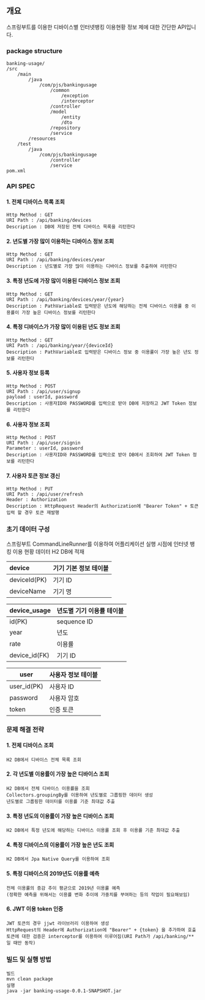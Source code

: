 ﻿## 개요
스프링부트를 이용한 디바이스별 인터넷뱅킹 이용현황 정보 제에 대한 간단한 API입니다.

### package structure
```
banking-usage/
/src
    /main
        /java
            /com/pjs/bankingusage
                /common
                    /exception
                    /interceptor
                /controller
                /model
                    /entity
                    /dto
                /repository
                /service
        /resources
    /test
        /java
            /com/pjs/bankingusage
                /controller
                /service
pom.xml  
```
### API SPEC
#### 1. 전체 디바이스 목록 조회
```
Http Method : GET
URI Path : /api/banking/devices
Description : DB에 저장된 전체 디바이스 목록을 리턴한다
```
#### 2. 년도별 가장 많이 이용하는 디바이스 정보 조회
```
Http Method : GET
URI Path : /api/banking/devices/year
Description : 년도별로 가장 많이 이용하는 디바이스 정보를 추출하여 리턴한다
```
#### 3. 특정 년도에 가장 많이 이용된 디바이스 정보 조회
```
Http Method : GET
URI Path : /api/banking/devices/year/{year}
Description : PathVariable로 입력받은 년도에 해당하는 전체 디바이스 이용률 중 이용률이 가장 높은 디바이스 정보를 리턴한다
```

#### 4. 특정 디바이스가 가장 많이 이용된 년도 정보 조회
```
Http Method : GET
URI Path : /api/banking/year/{deviceId}
Description : PathVariable로 입력받은 디바이스 정보 중 이용률이 가장 높은 년도 정보를 리턴한다
```

#### 5. 사용자 정보 등록
```
Http Method : POST
URI Path : /api/user/signup
payload : userId, password
Description : 사용자ID와 PASSWORD를 입력으로 받아 DB에 저장하고 JWT Token 정보를 리턴한다
```

#### 6. 사용자 정보 조회
```
Http Method : POST
URI Path : /api/user/signin
Parameter : userId, password
Description : 사용자ID와 PASSWORD를 입력으로 받아 DB에서 조회하여 JWT Token 정보를 리턴한다
```

#### 7. 사용자 토큰 정보 갱신
```
Http Method : PUT
URI Path : /api/user/refresh
Header : Authorization
Description : HttpRequest Header의 Authorization에 "Bearer Token" + 토큰 입력 할 경우 토큰 재발행 
```

### 초기 데이터 구성
스프링부트 CommandLineRunner를 이용하여 어플리케이션 실행 시점에 인터넷 뱅킹 이용 현황 데이터 H2 DB에 적재

|device|기기 기본 정보 테이블|
|:------|:---|
|deviceId(PK)|기기 ID|
|deviceName|기기 명|

|device_usage|년도별 기기 이용률 테이블|
|------|---|
|id(PK)|sequence ID|
|year|년도|
|rate|이용률|
|device_id(FK)|기기 ID|

|user|사용자 정보 테이블|
|------|---|
|user_id(PK)|사용자 ID|
|password|사용자 암호|
|token|인증 토큰|


### 문제 해결 전략
#### 1. 전체 디바이스 조회
```
H2 DB에서 디바이스 전체 목록 조회
```
#### 2. 각 년도별 이용률이 가장 높은 디바이스 조회
```
H2 DB에서 전체 디바이스 이용률을 조회
Collectors.groupingBy를 이용하여 년도별로 그룹핑한 데이터 생성
년도별로 그룹핑한 데이터를 이용률 기준 최대값 추출
```
#### 3. 특정 년도의 이용률이 가장 높은 디바이스 조회
```
H2 DB에서 특정 년도에 해당하는 디바이스 이용률 조회 후 이용률 기준 최대값 추출
```
#### 4. 특정 디바이스의 이용률이 가장 높은 년도 조회
```
H2 DB에서 Jpa Native Query를 이용하여 조회
```
#### 5. 특정 디바이스의 2019년도 이용률 예측
```
전체 이용률의 증감 추이 평균으로 2019년 이용률 예측
(정확한 예측을 위해서는 이용률 변화 추이에 가중치를 부여하는 등의 작업이 필요해보임) 
```
#### 6. JWT 이용 token 인증
```
JWT 토큰의 경우 jjwt 라이브러리 이용하여 생성
HttpRequest의 Header에 Authorization에 "Bearer" + {token} 을 추가하여 호출
토큰에 대한 검증은 interceptor를 이용하여 이루어짐(URI Path가 /api/banking/** 일 때만 동작)
```

#### 
### 빌드 및 실행 방법
```
빌드
mvn clean package
실행
java -jar banking-usage-0.0.1-SNAPSHOT.jar
```
